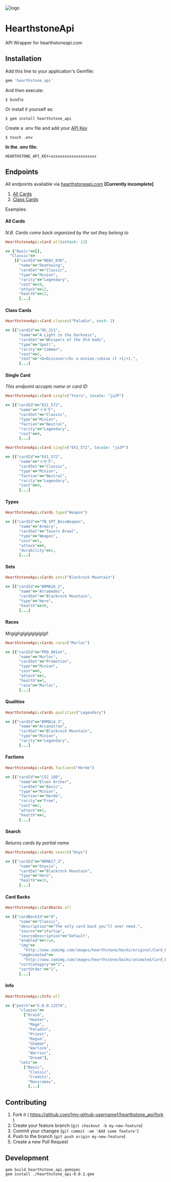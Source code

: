 ![logo](http://i.imgur.com/GisaPGO.png)

# HearthstoneApi

API Wrapper for hearthstoneapi.com

## Installation

Add this line to your application's Gemfile:

```ruby
gem 'hearthstone_api'
```

And then execute:

    $ bundle

Or install it yourself as:

    $ gem install hearthstone_api

Create a .env file and add your [API Key](https://market.mashape.com/omgvamp/hearthstone)

    $ touch .env

**In the .env file:**

    HEARTHSTONE_API_KEY=xxxxxxxxxxxxxxxxxxxx

## Endpoints

All endpoints available via [hearthstoneapi.com](http://hearthstoneapi.com)
**[Currently incomplete]**

1. [All Cards](#all-cards)
1. [Class Cards](#class-cards)


Examples:

#### All Cards
_N.B. Cards come back organized by the set they belong to_

```ruby
HearthstoneApi::Card.all(attack: 12)

=> {"Basic"=>[],
  "Classic"=>
    [{"cardId"=>"NEW1_030",
      "name"=>"Deathwing",
      "cardSet"=>"Classic",
      "type"=>"Minion",
      "rarity"=>"Legendary",
      "cost"=>10,
      "attack"=>12,
      "health"=>12,
      [...]
```

#### Class Cards

```ruby
HearthstoneApi::Card.classes("Paladin", cost: 2)

=> [{"cardId"=>"OG_311",
      "name"=>"A Light in the Darkness",
      "cardSet"=>"Whispers of the Old Gods",
      "type"=>"Spell",
      "rarity"=>"Common",
      "cost"=>2,
      "text"=>"<b>Discover</b> a minion.\nGive it +1/+1.",
      [...]
```

#### Single Card
_This endpoint accepts name or card ID_

```ruby
HearthstoneApi::Card.single("Ysera", locale: "jaJP")

=> [{"cardId"=>"EX1_572",
      "name"=>"イセラ",
      "cardSet"=>"Classic",
      "type"=>"Minion",
      "faction"=>"Neutral",
      "rarity"=>"Legendary",
      "cost"=>9,
      [...]

HearthstoneApi::Card.single("EX1_572", locale: "jaJP")

=> [{"cardId"=>"EX1_572",
      "name"=>"イセラ",
      "cardSet"=>"Classic",
      "type"=>"Minion",
      "faction"=>"Neutral",
      "rarity"=>"Legendary",
      "cost"=>9,
      [...]
```

#### Types

```ruby
HearthstoneApi::Cards.type("Weapon")

=> [{"cardId"=>"TB_SPT_BossWeapon",
      "name"=>"Armory",
      "cardSet"=>"Tavern Brawl",
      "type"=>"Weapon",
      "cost"=>1,
      "attack"=>0,
      "durability"=>1,
      [...]
```

#### Sets

```ruby
HearthstoneApi::Cards.sets("Blackrock Mountain")

=> [{"cardId"=>"BRMA16_1",
      "name"=>"Atramedes",
      "cardSet"=>"Blackrock Mountain",
      "type"=>"Hero",
      "health"=>30,
      [...]
```

#### Races
_Mrglglrglglglglglglgl!_

```ruby
HearthstoneApi::Cards.races("Murloc")

=> [{"cardId"=>"PRO_001at",
      "name"=>"Murloc",
      "cardSet"=>"Promotion",
      "type"=>"Minion",
      "cost"=>0,
      "attack"=>1,
      "health"=>1,
      "race"=>"Murloc",
      [...]
```

#### Qualities

```ruby
HearthstoneApi::Cards.qualities("Legendary")

=> [{"cardId"=>"BRMA14_3",
      "name"=>"Arcanotron",
      "cardSet"=>"Blackrock Mountain",
      "type"=>"Minion",
      "rarity"=>"Legendary",
      [...]
```

#### Factions

```ruby
HearthstoneApi::Cards.factions("Horde")

=> [{"cardId"=>"CS2_189",
      "name"=>"Elven Archer",
      "cardSet"=>"Basic",
      "type"=>"Minion",
      "faction"=>"Horde",
      "rarity"=>"Free",
      "cost"=>1,
      "attack"=>1,
      "health"=>1,
      [...]
```

#### Search
_Returns cards by partial name_

```ruby
HearthstoneApi::Cards.search("Onyx")

=> [{"cardId"=>"BRMA17_3",
      "name"=>"Onyxia",
      "cardSet"=>"Blackrock Mountain",
      "type"=>"Hero",
      "health"=>15,
      [...]
```

#### Card Backs

```ruby
HearthstoneApi::Cardbacks.all

=> [{"cardBackId"=>"0",
      "name"=>"Classic",
      "description"=>"The only card back you’ll ever need.",
      "source"=>"startup",
      "sourceDescription"=>"Default",
      "enabled"=>true,
      "img"=>
        "http://wow.zamimg.com/images/hearthstone/backs/original/Card_Back_Default.png",
      "imgAnimated"=>
        "http://wow.zamimg.com/images/hearthstone/backs/animated/Card_Back_Default.gif",
      "sortCategory"=>"1",
      "sortOrder"=>"1",
      [...]
```

#### Info

```ruby
HearthstoneApi::Info.all

=> {"patch"=>"5.0.0.12574",
      "classes"=>
        ["Druid",
          "Hunter",
          "Mage",
          "Paladin",
          "Priest",
          "Rogue",
          "Shaman",
          "Warlock",
          "Warrior",
          "Dream"],
      "sets"=>
        ["Basic",
          "Classic",
          "Credits",
          "Naxxramas",
          [...]
```

## Contributing

1. Fork it ( https://github.com/[my-github-username]/hearthstone_api/fork )
2. Create your feature branch (`git checkout -b my-new-feature`)
3. Commit your changes (`git commit -am 'Add some feature'`)
4. Push to the branch (`git push origin my-new-feature`)
5. Create a new Pull Request

## Development

    gem build hearthstone_api.gemspec
    gem install ./hearthstone_api-0.0.1.gem
